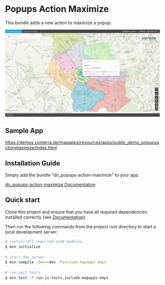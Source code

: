 # Popups Action Maximize

This bundle adds a new action to maximize a popup.

![Screenshot App](https://github.com/conterra/mapapps-popups-action-maximize/blob/main/screenshot.JPG)

## Sample App
https://demos.conterra.de/mapapps/resources/apps/public_demo_popupsactionmaximize/index.html

## Installation Guide

Simply add the bundle "dn_popups-action-maximize" to your app.

[dn_popups-action-maximize Documentation](https://github.com/conterra/mapapps-popups-action-maximize/tree/master/src/main/js/bundles/dn_popups-action-maximize)

## Quick start

Clone this project and ensure that you have all required dependencies installed correctly (see [Documentation](https://docs.conterra.de/en/mapapps/latest/developersguide/getting-started/set-up-development-environment.html)).

Then run the following commands from the project root directory to start a local development server:

```bash
# install all required node modules
$ mvn initialize

# start dev server
$ mvn compile -Denv=dev -Pinclude-mapapps-deps

# run unit tests
$ mvn test -P run-js-tests,include-mapapps-deps
```
